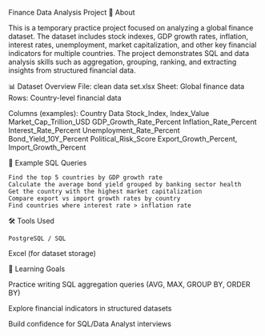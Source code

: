Finance Data Analysis Project
📌 About

This is a temporary practice project focused on analyzing a global finance dataset. The dataset includes stock indexes, GDP growth rates, inflation, interest rates, unemployment, market capitalization, and other key financial indicators for multiple countries.
The project demonstrates SQL and data analysis skills such as aggregation, grouping, ranking, and extracting insights from structured financial data.

📊 Dataset Overview
File: clean data set.xlsx
Sheet: Global finance data
Rows: Country-level financial data

Columns (examples):
        Country
        Data 
        Stock_Index, Index_Value
        Market_Cap_Trillion_USD
        GDP_Growth_Rate_Percent
        Inflation_Rate_Percent
        Interest_Rate_Percent
        Unemployment_Rate_Percent
        Bond_Yield_10Y_Percent
        Political_Risk_Score
        Export_Growth_Percent, 
        Import_Growth_Percent

🔎 Example SQL Queries

    Find the top 5 countries by GDP growth rate
    Calculate the average bond yield grouped by banking sector health
    Get the country with the highest market capitalization
    Compare export vs import growth rates by country
    Find countries where interest rate > inflation rate

🛠 Tools Used

    PostgreSQL / SQL

Excel (for dataset storage)

🎯 Learning Goals

Practice writing SQL aggregation queries (AVG, MAX, GROUP BY, ORDER BY)

Explore financial indicators in structured datasets

Build confidence for SQL/Data Analyst interviews

